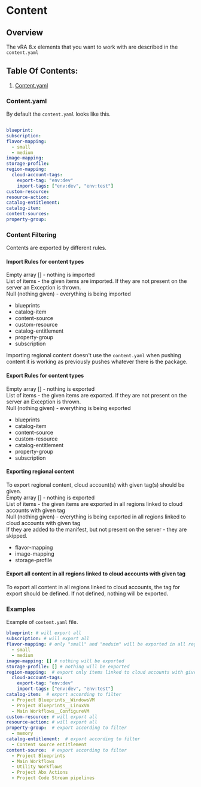 
# Content

## Overview
The vRA 8.x elements that you want to work with are described in the `content.yaml`

## Table Of Contents:
1. [Content.yaml](#Content.yaml)


### Content.yaml

By default the `content.yaml` looks like this.

~~~yaml

blueprint:
subscription:
flavor-mapping:
  - small
  - medium
image-mapping:
storage-profile:
region-mapping:
  cloud-account-tags:
    export-tag: "env:dev"
    import-tags: ["env:dev", "env:test"]
custom-resource:
resource-action:
catalog-entitlement:
catalog-item:
content-sources:
property-group:
~~~

### Content Filtering

Contents are exported by different rules.

#### Import Rules for content types

Empty array [] - nothing is imported  
List of items - the given items are imported. If they are not present on the server an Exception is thrown.  
Null (nothing given) - everything is being imported  

* blueprints
* catalog-item
* content-source
* custom-resource
* catalog-entitlement
* property-group
* subscription

Importing regional content doesn't use the `content.yaml` when pushing content it is working as previously pushes whatever there is the package.

#### Export Rules for content types

Empty array [] - nothing is exported  
List of items - the given items are exported. If they are not present on the server an Exception is thrown.  
Null (nothing given) - everything is being exported  

* blueprints
* catalog-item
* content-source
* custom-resource
* catalog-entitlement
* property-group
* subscription

#### Exporting regional content

To export regional content, cloud account(s) with given tag(s) should be given.  
Empty array [] - nothing is exported  
List of items - the given items are exported in all regions linked to cloud accounts with given tag  
Null (nothing given) - everything is being exported in all regions linked to cloud accounts with given tag  
If they are added to the manifest, but not present on the server - they are skipped.

* flavor-mapping
* image-mapping
* storage-profile

#### Export all content in all regions linked to cloud accounts with given tag

To export all content in all regions linked to cloud accounts, the tag for export should be defined.
If not defined, nothing will be exported.


### Examples

Example of `content.yaml` file. 

~~~yaml
blueprint: # will export all 
subscription: # will export all 
flavor-mapping: # only "small" and "meduim" will be exported in all regions linked to cloud accounts with given tag 
  - small
  - medium
image-mapping: [] # nothing will be exported 
storage-profile: [] # nothing will be exported 
region-mapping:  # export only items linked to cloud accounts with given tags 
  cloud-account-tags:
    export-tag: "env:dev"
    import-tags: ["env:dev", "env:test"]
catalog-item:  # export according to filter
  - Project Blueprints__WindowsVM
  - Project Blueprints__LinuxVm
  - Main Workflows__ConfigureVM
custom-resource: # will export all 
resource-action: # will export all 
property-group:  # export according to filter
  - memory
catalog-entitlement:  # export according to filter
  - Content source entitlement
content-source:  # export according to filter
  - Project Blueprints
  - Main Workflows
  - Utility Workflows
  - Project Abx Actions
  - Project Code Stream pipelines
~~~
